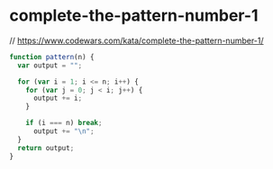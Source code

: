 # complete-the-pattern-number-1
// https://www.codewars.com/kata/complete-the-pattern-number-1/


```javascript
function pattern(n) {
  var output = "";

  for (var i = 1; i <= n; i++) {
    for (var j = 0; j < i; j++) {
      output += i;
    }

    if (i === n) break;
      output += "\n";
  }
  return output;
}
```
